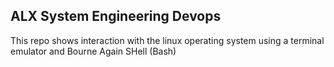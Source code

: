 ## ALX System Engineering Devops
This repo shows interaction with the linux operating system using a terminal emulator and Bourne Again SHell (Bash)